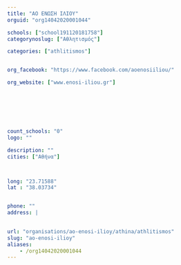 ```yaml
---
title: "ΑΟ ΕΝΩΣΗ ΙΛΙΟΥ"
orguid: "org14042020001044"

schools: ["school191120181758"]
categorynoslug: ["Αθλητισμός"]

categories: ["athlitismos"]


org_facebook: "https://www.facebook.com/aoenosiiliou/"

org_website: ["www.enosi-iliou.gr"]







count_schools: "0"
logo: ""

description: ""
cities: ["Αθήνα"]



long: "23.71588"
lat : "38.03734"


phone: ""
address: |
    

url: "organisations/ao-enosi-ilioy/athina/athlitismos"
slug: "ao-enosi-ilioy"
aliases:
    - /org14042020001044
---
```



